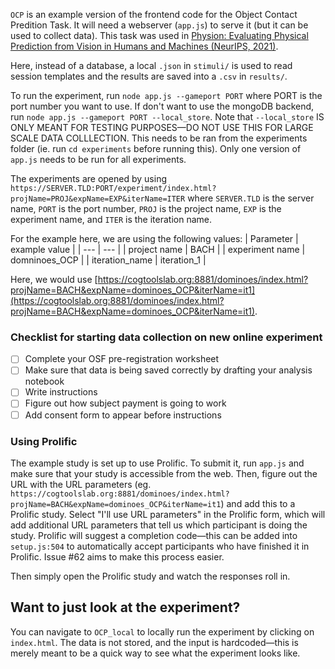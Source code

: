 `OCP` is an example version of the frontend code for the Object Contact Predition Task. It will need a webserver (`app.js`) to serve it (but it can be used to collect data). This task was used in [Physion: Evaluating Physical Prediction from Vision in Humans and Machines (NeurIPS, 2021)](https://datasets-benchmarks-proceedings.neurips.cc/paper/2021/hash/d09bf41544a3365a46c9077ebb5e35c3-Abstract-round1.html).

Here, instead of a database, a local `.json` in `stimuli/` is used to read session templates and the results are saved into a `.csv` in `results/`.

To run the experiment, run `node app.js --gameport PORT` where PORT is the port number you want to use. If don't want to use the mongoDB backend, run `node app.js --gameport PORT --local_store`. 
Note that `--local_store` IS ONLY MEANT FOR TESTING PURPOSES—DO NOT USE THIS FOR LARGE SCALE DATA COLLLECTION.
This needs to be ran from the experiments folder (ie. run `cd experiments` before running this).
Only one version of `app.js` needs to be run for all experiments.

The experiments are opened by using `https://SERVER.TLD:PORT/experiment/index.html?projName=PROJ&expName=EXP&iterName=ITER` where `SERVER.TLD` is the server name, `PORT` is the port number, `PROJ` is the project name, `EXP` is the experiment name, and `ITER` is the iteration name.

For the example here, we are using the following values:
| Parameter | example value |
| --- | --- |
| project name | BACH |
| experiment name | domninoes_OCP |
| iteration_name | iteration_1 |

Here, we would use [https://cogtoolslab.org:8881/dominoes/index.html?projName=BACH&expName=dominoes_OCP&iterName=it1](https://cogtoolslab.org:8881/dominoes/index.html?projName=BACH&expName=dominoes_OCP&iterName=it1).

### Checklist for starting data collection on new online experiment
- [ ] Complete your OSF pre-registration worksheet
- [ ] Make sure that data is being saved correctly by drafting your analysis notebook
- [ ] Write instructions
- [ ] Figure out how subject payment is going to work
- [ ] Add consent form to appear before instructions

<!-- #### Using Amazon Mechanical Turk?
- Configure HIT settings using nosub: https://github.com/longouyang/nosub
- Test task out in MTurk Sandbox -->

### Using Prolific
The example study is set up to use Prolific. To submit it, run `app.js` and make sure that your study is accessible from the web.
Then, figure out the URL with the URL parameters (eg. `https://cogtoolslab.org:8881/dominoes/index.html?projName=BACH&expName=dominoes_OCP&iterName=it1`) and add this to a Prolific study.
Select "I'll use URL parameters" in the Prolific form, which will add additional URL parameters that tell us which participant is doing the study.
Prolific will suggest a completion code—this can be added into `setup.js:504` to automatically accept participants who have finished it in Prolific. 
Issue #62 aims to make this process easier.

Then simply open the Prolific study and watch the responses roll in.


## Want to just look at the experiment? 
You can navigate to `OCP_local` to locally run the experiment by clicking on `index.html`. The data is not stored, and the input is hardcoded—this is merely meant to be a quick way to see what the experiment looks like.

<!-- # How to build an experiment (Client Side)

By now, you should have:

- Uploaded stimuli where they need to be
- Saved all the trial data to a database somewhere

For the purposes of this tutorial, let's imagine that in your experiment, someone sees an image and either clicks a button that says "Red" if the image looks red, or "Blue" if the image looks blue. You should have all of that session templates saved somewhere, where - for each trial, you have the url of the image, and the true answer (whether it looks "Red" or "Blue").

## URL Structure

You can access different experiments based on the url structure. At a high level, the URL structure looks like:

```
<server_name>.com/<port number>:<experiment_folder>/index.html?projName=<PROJECT NAME>&expName=<EXPERIMENT NAME>&iterName=<ITERATION NAME>
```

The `projName`, `expName` and `iterName` are variables that will be used to retrieve your session template from MongoDB, and should correspond to the
database, collection name, and iteration name where that information is stored.

For example, let's say my project is titled: `color_study`. The specific experiment name I'm running is `color_estimate_natural_scenes`, and it's the
third iteration, so the iteration name is `v3`. On MongoDB, there should be a database called `color_study` with a collection titled `color_estimate_natural_scenes`. In that collection should be all the sessions you would like to serve (filtered by iteration name).

You should have your client side code set up in a folder titled `color_estimate` and an `index.html` file in that folder. Let's say you're running your experiment at colorlab.org on port 8888 - the url you would enter should be:

```
colorlab.org:8888/index.html?projName=color_study&expName=color_estimate_natural_scenes&iterName=v3
```

## Client side code

So you have a folder for your experiment, titled appropriately. Inside that folder you have an `index.html` file. That could be a very bare bones file (like the one in the `OCP` example. At a high level, it is your responsibility when writing the client side code to take in the experiment config / metadata and build your experiment from that. In the `OCP` example, the way this works is as follows:

There is a `setup.js` file in the `js` folder. `setup.js` is responsible for making a request for the session template and building a jsPsych timeline from that. Some key utility functions / code that you might want to keep around:

1. The URL params (lines: 1 - 11). If you want to add in URL parameters of your own, you can do that there.
2. The function `logTrialToDB` -- this takes in a dictionary and logs it to a database collection (with the same title as the location where the input stimulus is stored)
3. The function `launchExperiment` on line 45. This experiment makes the actual request to the server to fetch your experiment trials.

To actually build and run your experiment, you'll want to modify the function `buildAndRunExperiment` on line 75. Here you'll have access to the
session templates that you stored on MongoDB. If you have a jsPsych experiment, this is where you'll build your experiment timeline and launch it.
Make sure that each trial you add in has an `on_finish` function attached to it that calls `logTrialToDB`, otherwise you won't actually save any information. -->
